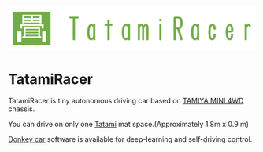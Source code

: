 ![TatamiRacer_Logo](img/TatamiRacer_LogoM.png)
# TatamiRacer
TatamiRacer is tiny autonomous driving car based on [TAMIYA MINI 4WD](https://www.tamiya.com/english/mini4wd/m4item/m4item.htm) chassis.

You can drive on only one [Tatami](https://en.wikipedia.org/wiki/Tatami) mat space.(Approximately 1.8m x 0.9 m)

[Donkey car](http://docs.donkeycar.com/) software is available for deep-learning and self-driving control.  
